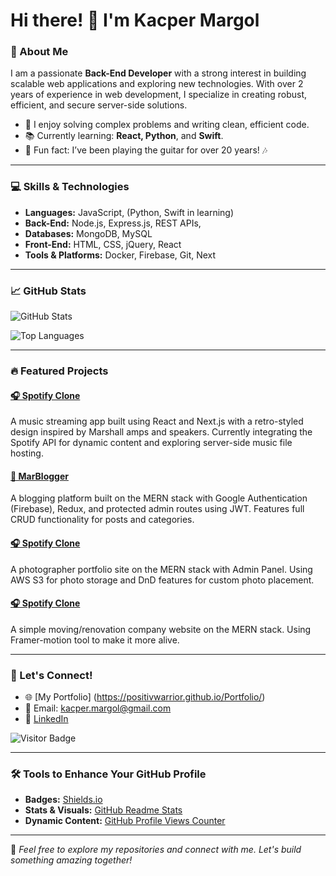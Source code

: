 # Hi there! 👋 I'm Kacper Margol

### 🚀 About Me

I am a passionate **Back-End Developer** with a strong interest in building scalable web applications and exploring new technologies. With over 2 years of experience in web development, I specialize in creating robust, efficient, and secure server-side solutions.

- 🌟 I enjoy solving complex problems and writing clean, efficient code.
- 📚 Currently learning: **React, Python**, and **Swift**.
- 🎸 Fun fact: I’ve been playing the guitar for over 20 years! 🎶

---

### 💻 Skills & Technologies

- **Languages:** JavaScript, (Python, Swift in learning)  
- **Back-End:** Node.js, Express.js, REST APIs,  
- **Databases:** MongoDB, MySQL  
- **Front-End:** HTML, CSS, jQuery, React  
- **Tools & Platforms:** Docker, Firebase, Git, Next 

---

### 📈 GitHub Stats

![GitHub Stats](https://github-readme-stats.vercel.app/api?username=PositivWarrior&show_icons=true&theme=radical)

![Top Languages](https://github-readme-stats.vercel.app/api/top-langs/?username=PositivWarrior&layout=compact&theme=radical)

---

### 🔥 Featured Projects

#### [🎧 Spotify Clone](https://github.com/PositivWarrior/olefy)
A music streaming app built using React and Next.js with a retro-styled design inspired by Marshall amps and speakers. Currently integrating the Spotify API for dynamic content and exploring server-side music file hosting.

#### [📝 MarBlogger](https://github.com/PositivWarrior/marblogger)
A blogging platform built on the MERN stack with Google Authentication (Firebase), Redux, and protected admin routes using JWT. Features full CRUD functionality for posts and categories.

#### [🎧 Spotify Clone](https://github.com/PositivWarrior/dsphoto)
A photographer portfolio site on the MERN stack with Admin Panel. Using AWS S3 for photo storage and DnD features for custom photo placement.

#### [🎧 Spotify Clone](https://github.com/PositivWarrior/mlvri)
A simple moving/renovation company website on the MERN stack. Using Framer-motion tool to make it more alive. 

---

### 🌟 Let's Connect!

- 🌐 [My Portfolio] (https://positivwarrior.github.io/Portfolio/) 
- 📧 Email: [kacper.margol@gmail.com](mailto:kacper.margol@gmail.com)
- 💼 [LinkedIn](https://linkedin.com/in/kacper-margol-545493195/)

![Visitor Badge](https://visitor-badge.laobi.icu/badge?page_id=PositivWarrior)

---

### 🛠 Tools to Enhance Your GitHub Profile

- **Badges:** [Shields.io](https://shields.io/)
- **Stats & Visuals:** [GitHub Readme Stats](https://github.com/anuraghazra/github-readme-stats)
- **Dynamic Content:** [GitHub Profile Views Counter](https://github.com/arturssmirnovs/github-profile-views-counter)

---

🎉 _Feel free to explore my repositories and connect with me. Let's build something amazing together!_
